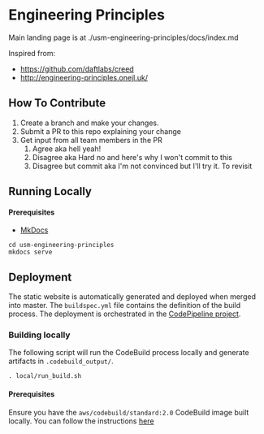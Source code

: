 # Engineering Principles

Main landing page is at ./usm-engineering-principles/docs/index.md

Inspired from:

- https://github.com/daftlabs/creed
- http://engineering-principles.onejl.uk/

## How To Contribute

1. Create a branch and make your changes.
2. Submit a PR to this repo explaining your change
3. Get input from all team members in the PR
    1. Agree aka hell yeah!
    2. Disagree aka Hard no and here's why I won't commit to this
    3. Disagree but commit aka I'm not convinced but I'll try it. To revisit

## Running Locally

#### Prerequisites

- [MkDocs](https://www.mkdocs.org/#installation)

```
cd usm-engineering-principles
mkdocs serve
```

## Deployment

The static website is automatically generated and deployed when merged into master. The `buildspec.yml` file contains the definition of the build process. The deployment is orchestrated in the [CodePipeline project](https://console.aws.amazon.com/codesuite/codepipeline/pipelines/eng-principles/view?region=us-east-1).

### Building locally

The following script will run the CodeBuild process locally and generate artifacts in `.codebuild_output/`. 

```
. local/run_build.sh
```

#### Prerequisites

Ensure you have the `aws/codebuild/standard:2.0` CodeBuild image built locally. You can follow the instructions [here](https://github.com/aws/aws-codebuild-docker-images#how-to-build-docker-images)